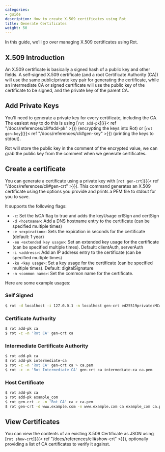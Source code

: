 ```yaml
---
categories:
- guide
description: How to create X.509 certificates using Rot
title: Generate Certificates
weight: 50
---
```


In this guide, we'll go over managing X.509 certificates using Rot.

## X.509 Introduction

An X.509 certificate is basically a signed hash of a public key and other fields.  A self-signed X.509 certificate (and a root Certificate Authority (CA)) will use the same public/private key pair for generating the certificate, while an intermediate CA or signed certificate will use the public key of the certificate to be signed, and the private key of the parent CA.

## Add Private Keys

You'll need to generate a private key for every certificate, including the CA.  The easiest way to do this is using [`rot add-pk`]({{< ref "/docs/references/cli#add-pk" >}}) (encrypting the keys into Rot) or [`rot gen-key`]({{< ref "/docs/references/cli#gen-key" >}}) (printing the keys to stdout).

Rot will store the public key in the comment of the encrypted value, we can grab the public key from the comment when we generate certificates.

## Create a certificate

You can generate a certificate using a private key with [`rot gen-crt`]({{< ref "/docs/references/cli#gen-crt" >}}).  This command generates an X.509 certificate using the options you provide and prints a PEM file to stdout for you to save.

It supports the following flags:

- `-c`: Set the IsCA flag to true and adds the keyUsage crlSign and certSign
- `-d <hostname>`: Add a DNS hostname entry to the certificate (can be specified multiple times)
- `-e <expiration>`: Sets the expiration in seconds for the certificate (default: 1 year)
- `-eu <extended key usage>`: Set an extended key usage for the certificate (can be specified multiple times).  Default: clientAuth, serverAuth
- `-i <address>`: Add an IP address entry to the certificate (can be specified multiple times)
- `-ku <key usage>`: Set a key usage for the certificate (can be specified multiple times).  Default: digitalSignature
- `-n <common name>`: Set the common name for the certificate.

Here are some example usages:

### Self Signed

```bash
$ rot -d localhost -i 127.0.0.1 -n localhost gen-crt ed25519private:MC4CAQAwBQYDK2VwBCIEIAw1E0///GuHuAsxK/2gAGRRwZkrJD/mxk0HUS1VSN1a:1CjPxcEvDy
```

### Certificate Authority

```bash
$ rot add-pk ca
$ rot -c -n 'Rot CA' gen-crt ca
```

### Intermediate Certificate Authority


```bash
$ rot add-pk ca
$ rot add-pk intermediate-ca
$ rot -c -n 'Rot CA' gen-crt ca > ca.pem
$ rot -c -n 'Rot Intermediate CA' gen-crt ca intermediate-ca ca.pem
```

### Host Certificate

```bash
$ rot add-pk ca
$ rot add-pk example_com
$ rot gen-crt -c -n 'Rot CA' ca > ca.pem
$ rot gen-crt -d www.example.com -n www.example.com ca example_com ca.pem
```

## View Certificates

You can view the contents of an existing X.509 Certificate as JSON using [`rot show-crt`]({{< ref "/docs/references/cli#show-crt" >}}), optionally providing a list of CA certificates to verify it against.
